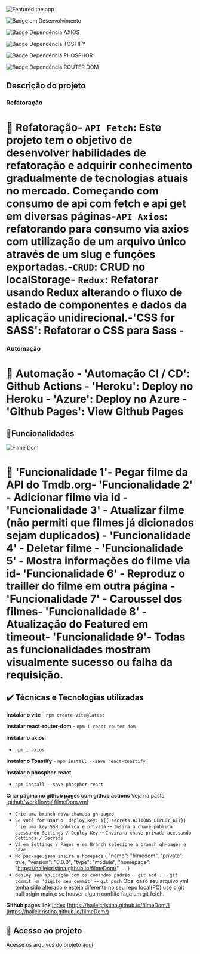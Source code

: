 
![Featured the app](https://file%2B.vscode-resource.vscode-cdn.net/home/hailei/%C3%81rea%20de%20Trabalho/capa.png?version%3D1667746586514)

![Badge em Desenvolvimento](http://img.shields.io/static/v1?label=STATUS&message=EM%20DESENVOLVIMENTO&color=BLUE&style=for-the-badge)

![Badge Dependência AXIOS](http://img.shields.io/static/v1?label=DEPENDÊNCIAS&message=EM%20AXIOS&color=LIGHTGREY&style=for-the-badge)

![Badge Dependência TOSTIFY](http://img.shields.io/static/v1?label=DEPENDÊNCIAS&message=EM%20REACT-TOASTIFY&color=LIGHTGREY&style=for-the-badge)

![Badge Dependência PHOSPHOR](http://img.shields.io/static/v1?label=DEPENDÊNCIAS&message=EM%20PHOSPHOR-REACT&color=ORANGE&style=for-the-badge)

![Badge Dependência ROUTER DOM](http://img.shields.io/static/v1?label=DEPENDÊNCIAS&message=EM%20REACT-ROUTER-DOM&color=ORANGE&style=for-the-badge)


## Descrição do projeto
### Refatoração
# :hammer: Refatoração- `API Fetch`: Este projeto tem o objetivo de desenvolver habilidades de refatoração e adquirir conhecimento gradualmente de tecnologias atuais no mercado. Começando com consumo de api com fetch e api get em diversas páginas-`API Axios`: refatorando para consumo via axios com utilização de um arquivo único através de um slug e funções exportadas.-`CRUD`: CRUD no localStorage- `Redux`: Refatorar usando Redux alterando o fluxo de estado de componentes e dados da aplicação unidirecional.-'CSS for SASS': Refatorar o CSS para Sass - 
### Automação
# :hammer: Automação - 'Automação CI / CD': Github Actions - 'Heroku': Deploy no Heroku - 'Azure': Deploy no Azure - 'Github Pages': View Github Pages
   
## 🔨Funcionalidades
  ![Filme Dom](https://file%2B.vscode-resource.vscode-cdn.net/home/hailei/Downloads/FilmeDom-8-November-2022.gif?version%3D1667946470705)
  
   # :hammer: 'Funcionalidade 1'- Pegar filme da API do Tmdb.org- 'Funcionalidade 2' - Adicionar filme via id - 'Funcionalidade 3' - Atualizar filme (não permiti que filmes já dicionados sejam duplicados) - 'Funcionalidade 4' - Deletar filme - 'Funcionalidade 5' - Mostra informações do filme via id- 'Funcionalidade 6' - Reproduz o trailler do filme em outra página - 'Funcionalidade 7' - Caroussel dos filmes- 'Funcionalidade 8' - Atualização do Featured em timeout- 'Funcionalidade 9'- Todas as funcionalidades mostram visualmente sucesso ou falha da requisição.

## ✔️ Técnicas e Tecnologias utilizadas
**Instalar o vite**
    - ``npm create vite@latest``

**Instalar react-router-dom**
    - ``npm i react-router-dom``

**Instalar o axios**
   - ``npm i axios``

**Instalar o Toastify**
    - ``npm install --save react-toastify``

**Instalar o phosphor-react**
  - ``npm install --save phosphor-react``

**Criar página no github pages com github actions**
  Veja na pasta [.github/workflows/ filmeDom.yml](https://github.com/haileicristina/filmeDom/tree/main/.github/workflows)
  - ``Crie uma branch nova chamada gh-pages``
  - ``Se você for usar o  deploy_key: ${{ secrets.ACTIONS_DEPLOY_KEY}} crie uma key SSH pública e privada``
    -- ``Insira a chave pública acessando Settings / Deploy Key``
    -- ``Insira a chave privada acessando Settings / Secrets``
  - ``Vá em Settings / Pages e em Branch selecione a branch gh-pages e save``
  - ``No package.json insira a homepage``
    {
      "name": "filmedom",
      "private": true,
      "version": "0.0.0",
      "type": "module",
      "homepage": "https://haileicristina.github.io/filmeDom/",
  ...
  }
  - ``deploy sua aplicação com os comandos padrão``
    -- ``git add .``
    -- ``git commit -m 'digite seu commit'``
    -- ``git push``
    Obs: caso seu arquivo yml tenha sido alterado e esteja diferente no seu repo local(PC) use o git pull origin main,e se houver algum conflito faça um git fetch.

**Github pages link**
[index](index.html)
[https://haileicristina.github.io/filmeDom/](https://haileicristina.github.io/filmeDom/)

## 📁 Acesso ao projeto
Acesse os arquivos do projeto [aqui](https://github.com/haileicristina/filmeDom)

